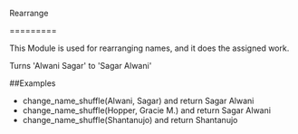 Rearrange

=========

This Module is used for rearranging names, and it does the assigned work.

Turns 'Alwani Sagar' to 'Sagar Alwani'

##Examples

* change_name_shuffle(Alwani, Sagar) and return Sagar Alwani
* change_name_shuffle(Hopper, Gracie M.) and return Sagar Alwani
* change_name_shuffle(Shantanujo) and return Shantanujo
